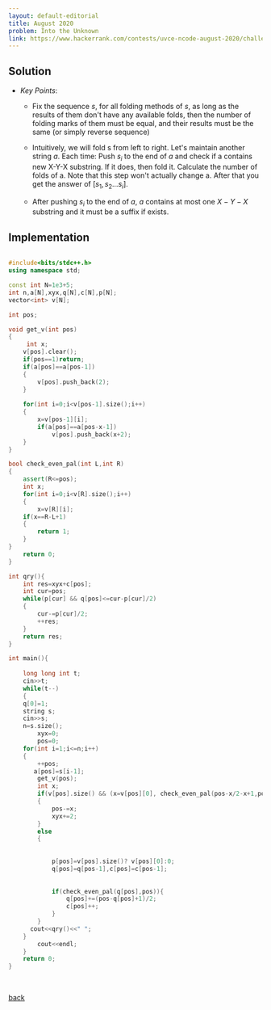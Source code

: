```yaml
---
layout: default-editorial
title: August 2020
problem: Into the Unknown
link: https://www.hackerrank.com/contests/uvce-ncode-august-2020/challenges/to-the-unknown
---
```


## Solution 

* $Key$ $Points$:
    * Fix the sequence $s$, for all folding methods of $s$, as long as the results of them don't have any available folds, then the number of folding marks of them must be equal, and their results must be the same (or simply reverse sequence)
    
    * Intuitively, we will fold s from left to right. Let's maintain another string $a$. Each time:
    Push $s_i$ to the end of $a$ and check if a contains new X-Y-X substring. If it does, then fold it.
    Calculate the number of folds of a. Note that this step won't actually change a. After that you get the answer of $[s_1,s_2...s_i]$.
    
    *  After pushing $s_i$ to the end of $a$, $a$ contains at most one $X-Y-X$ substring and it must be a suffix if exists.
  

## Implementation

```cpp

#include<bits/stdc++.h>
using namespace std;

const int N=1e3+5;
int n,a[N],xyx,q[N],c[N],p[N];
vector<int> v[N];

int pos;

void get_v(int pos)
{
     int x;
    v[pos].clear();
    if(pos==1)return;
    if(a[pos]==a[pos-1])
    {
        v[pos].push_back(2);
    }
       
    for(int i=0;i<v[pos-1].size();i++)
    {
        x=v[pos-1][i];
        if(a[pos]==a[pos-x-1])
            v[pos].push_back(x+2);
    }
}

bool check_even_pal(int L,int R)
{
    assert(R<=pos);
    int x;
    for(int i=0;i<v[R].size();i++)
    {
        x=v[R][i];
    if(x==R-L+1)
    {
        return 1;
    }
}
    return 0;
}

int qry(){
    int res=xyx+c[pos];
    int cur=pos;
    while(p[cur] && q[pos]<=cur-p[cur]/2)
    {
        cur-=p[cur]/2;
        ++res;
    }
    return res;
}

int main(){
 
    long long int t;
    cin>>t;
    while(t--)
    {
    q[0]=1;
    string s;
    cin>>s;
    n=s.size();
        xyx=0;
        pos=0;
    for(int i=1;i<=n;i++)
    {
        ++pos;
       a[pos]=s[i-1];
        get_v(pos);
        int x;
        if(v[pos].size() && (x=v[pos][0], check_even_pal(pos-x/2-x+1,pos-x/2)))
        {
            pos-=x;
            xyx+=2;
        }
        else 
        {
            
            
            p[pos]=v[pos].size()? v[pos][0]:0;
            q[pos]=q[pos-1],c[pos]=c[pos-1];
            
            
            if(check_even_pal(q[pos],pos)){
                q[pos]+=(pos-q[pos]+1)/2;
                c[pos]++;
            }
        }
      cout<<qry()<<" ";
    }
        cout<<endl;
    }
    return 0;
}

```

<br>


[back](./index.html)

